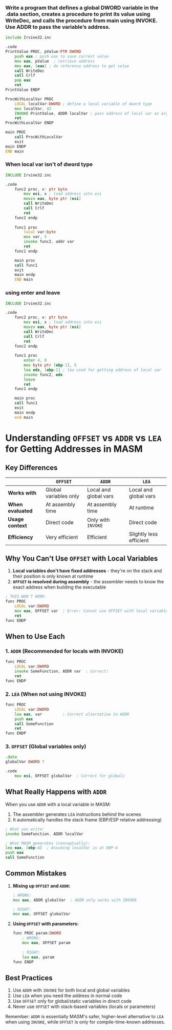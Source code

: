 ### Write a program that defines a global DWORD variable in the .data section, creates a procedure to print its value using WriteDec, and calls the procedure from main using INVOKE. Use ADDR to pass the variable’s address.
```asm
include Irvine32.inc

.code
PrintValue PROC, pValue:PTR DWORD
    push eax ; push eax to save current value
    mov eax, pValue  ; retrieve address 
    mov eax, [eax] ; de reference address to get value 
    call WriteDec
    call Crlf
    pop eax
    ret
PrintValue ENDP

ProcWithLocalVar PROC
    LOCAL localVar:DWORD ; define a local variable of dword type
    mov localVar, 42 
    INVOKE PrintValue, ADDR localVar ; pass address of local var as argument
    ret
ProcWithLocalVar ENDP

main PROC
    call ProcWithLocalVar
    exit
main ENDP
END main
```
### When local var isn't of dword type

```asm
INCLUDE Irvine32.inc

.code
	func2 proc, x: ptr byte 
		mov esi, x ; load address into esi 
		movzx eax, byte ptr [esi]
		call WriteDec
		call Crlf
		ret
	func2 endp
		
	func1 proc
		local var:byte
		mov var, 5
		invoke func2, addr var 
		ret
	func1 endp

	main proc
	call func1
	exit
	main endp
	END main
```
### using enter and leave 

```asm
INCLUDE Irvine32.inc

.code
	func2 proc, x: ptr byte 
		mov esi, x ; load address into esi 
		movzx eax, byte ptr [esi]
		call WriteDec
		call Crlf
		ret
	func2 endp
		
	func1 proc
		enter 4, 0
		mov byte ptr [ebp-1], 5
		lea edx, [ebp-1] ; lea used for getting address of local var
		invoke func2, edx
		leave
		ret
	func1 endp

	main proc
	call func1
	exit
	main endp
	end main
```

# Understanding `OFFSET` vs `ADDR` vs `LEA` for Getting Addresses in MASM

## Key Differences

|               | `OFFSET`               | `ADDR`                 | `LEA`                  |
|---------------|------------------------|------------------------|------------------------|
| **Works with** | Global variables only  | Local and global vars  | Local and global vars  |
| **When evaluated** | At assembly time    | At assembly time       | At runtime             |
| **Usage context** | Direct code        | Only with `INVOKE`     | Direct code            |
| **Efficiency** | Very efficient        | Efficient              | Slightly less efficient|

## Why You Can't Use `OFFSET` with Local Variables

1. **Local variables don't have fixed addresses** - they're on the stack and their position is only known at runtime
2. **`OFFSET` is resolved during assembly** - the assembler needs to know the exact address when building the executable

```asm
; THIS WON'T WORK:
func PROC
    LOCAL var:DWORD
    mov eax, OFFSET var  ; Error: Cannot use OFFSET with local variable
    ret
func ENDP
```

## When to Use Each

### 1. `ADDR` (Recommended for locals with INVOKE)
```asm
func PROC
    LOCAL var:DWORD
    invoke SomeFunction, ADDR var  ; Correct!
    ret
func ENDP
```

### 2. `LEA` (When not using INVOKE)
```asm
func PROC
    LOCAL var:DWORD
    lea eax, var         ; Correct alternative to ADDR
    push eax
    call SomeFunction
    ret
func ENDP
```

### 3. `OFFSET` (Global variables only)
```asm
.data
globalVar DWORD ?

.code
    mov esi, OFFSET globalVar  ; Correct for globals
```

## What Really Happens with `ADDR`

When you use `ADDR` with a local variable in MASM:
1. The assembler generates `LEA` instructions behind the scenes
2. It automatically handles the stack frame (EBP/ESP relative addressing)

```asm
; What you write:
invoke SomeFunction, ADDR localVar

; What MASM generates (conceptually):
lea eax, [ebp-4]  ; Assuming localVar is at EBP-4
push eax
call SomeFunction
```

## Common Mistakes

1. **Mixing up `OFFSET` and `ADDR`:**
   ```asm
   ; WRONG:
   mov eax, ADDR globalVar  ; ADDR only works with INVOKE
   
   ; RIGHT:
   mov eax, OFFSET globalVar
   ```

2. **Using `OFFSET` with parameters:**
   ```asm
   func PROC param:DWORD
       ; WRONG:
       mov eax, OFFSET param
       
       ; RIGHT:
       lea eax, param
   func ENDP
   ```

## Best Practices

1. Use `ADDR` with `INVOKE` for both local and global variables
2. Use `LEA` when you need the address in normal code
3. Use `OFFSET` only for global/static variables in direct code
4. Never use `OFFSET` with stack-based variables (locals or parameters)

Remember: `ADDR` is essentially MASM's safer, higher-level alternative to `LEA` when using `INVOKE`, while `OFFSET` is only for compile-time-known addresses.
